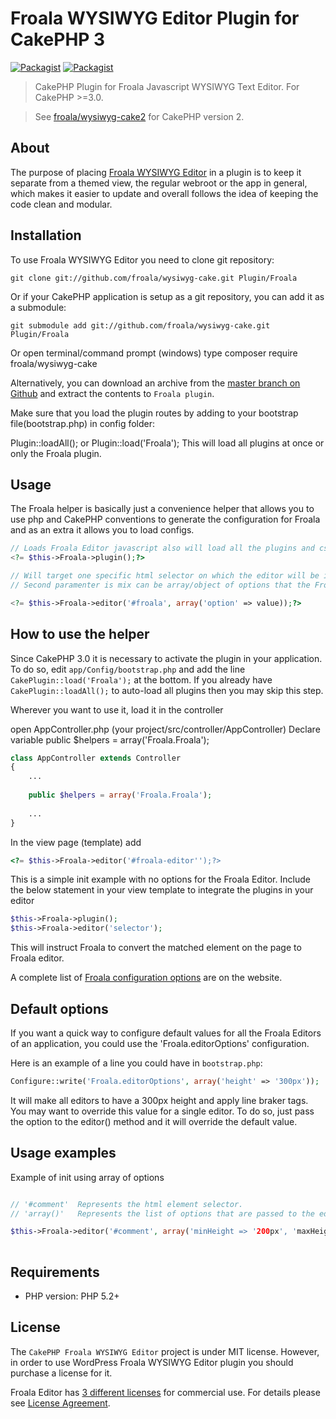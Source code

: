 # Froala WYSIWYG Editor Plugin for CakePHP 3

[![Packagist](https://img.shields.io/packagist/v/froala/wysiwyg-cake.svg)](https://packagist.org/packages/froala/wysiwyg-cake)
[![Packagist](https://img.shields.io/packagist/dt/froala/wysiwyg-cake.svg)](https://packagist.org/packages/froala/wysiwyg-cake)

> CakePHP Plugin for Froala Javascript WYSIWYG Text Editor. For CakePHP >=3.0.

> See [froala/wysiwyg-cake2](https://github.com/froala/wysiwyg-cake2) for CakePHP version 2.

## About
The purpose of placing [Froala WYSIWYG Editor](https://www.froala.com/wysiwyg-editor) in a plugin is to keep it separate from a themed view, the regular webroot or the app in general, which makes it easier to update and overall follows the idea of keeping the code clean and modular.

## Installation
To use Froala WYSIWYG Editor you need to clone git repository:

	git clone git://github.com/froala/wysiwyg-cake.git Plugin/Froala

Or if your CakePHP application is setup as a git repository, you can add it as a submodule:

	git submodule add git://github.com/froala/wysiwyg-cake.git Plugin/Froala

Or
	open terminal/command prompt (windows)
	type composer require froala/wysiwyg-cake

Alternatively, you can download an archive from the [master branch on Github](https://github.com/froala/wysiwyg-cake/archive/master.zip) and extract the contents to `Froala plugin`.

Make sure that you load the plugin routes by adding to your bootstrap file(bootstrap.php) in config folder: 

Plugin::loadAll(); or  Plugin::load('Froala');
This will load all plugins at once or only the Froala plugin.


## Usage
The Froala helper is basically just a convenience helper that allows you to use php and CakePHP conventions to generate the configuration for Froala and as an extra it allows you to load configs.

```php
// Loads Froala Editor javascript also will load all the plugins and css for the plugins
<?= $this->Froala->plugin();?>

// Will target one specific html selector on which the editor will be init.
// Second paramenter is mix can be array/object of options that the Froala Editor will take.

<?= $this->Froala->editor('#froala', array('option' => value));?>
```


## How to use the helper

Since CakePHP 3.0 it is necessary to activate the plugin in your application. To do so,
edit `app/Config/bootstrap.php` and add the line `CakePlugin::load('Froala');` at the
bottom. If you already have `CakePlugin::loadAll();` to auto-load all plugins then you may skip this step.

Wherever you want to use it, load it in the controller

open AppController.php (your project/src/controller/AppController)
Declare variable public $helpers = array('Froala.Froala');

```php
class AppController extends Controller
{
	...
	
	public $helpers = array('Froala.Froala');
	
	...
}
```
In the view page (template) 
add 
```php
<?= $this->Froala->editor('#froala-editor'');?>
```

This is a simple init example with no options for the Froala Editor.
Include the below statement in your view template to integrate the plugins in your editor

```php
$this->Froala->plugin();
$this->Froala->editor('selector');
```

This will instruct Froala to convert the matched element on the page to Froala editor.

A complete list of [Froala configuration options](https://www.froala.com/wysiwyg-editor/docs/options) are on the website.


## Default options

If you want a quick way to configure default values for all the Froala Editors of an application, you could use the 'Froala.editorOptions' configuration.

Here is an example of a line you could have in `bootstrap.php`:

```php
Configure::write('Froala.editorOptions', array('height' => '300px'));
```

It will make all editors to have a 300px height and apply line braker tags. You may want to override this value for a single editor. To do so, just pass the option to the editor() method and it will override the default value.

## Usage examples

Example of init using array of options

```php

// '#comment'  Represents the html element selector.
// 'array()'   Represents the list of options that are passed to the editor.

$this->Froala->editor('#comment', array('minHeight => '200px', 'maxHeight' => '400px'));
                  
```



## Requirements

* PHP version: PHP 5.2+

## License

The `CakePHP Froala WYSIWYG Editor` project is under MIT license. However, in order to use WordPress Froala WYSIWYG Editor plugin you should purchase a license for it.

Froala Editor has [3 different licenses](https://www.froala.com/wysiwyg-editor/pricing) for commercial use. For details please see [License Agreement](https://www.froala.com/wysiwyg-editor/terms).

